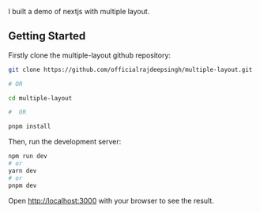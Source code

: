 I built a demo of nextjs with multiple layout.

## Getting Started

Firstly clone the multiple-layout github repository:

```bash
git clone https://github.com/officialrajdeepsingh/multiple-layout.git

# OR

cd multiple-layout

#  OR

pnpm install

```

Then, run the development server:

```bash
npm run dev
# or
yarn dev
# or
pnpm dev
```

Open [http://localhost:3000](http://localhost:3000) with your browser to see the result.
